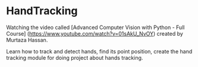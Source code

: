 # HandTracking

Watching the video called [Advanced Computer Vision with Python - Full Course] (https://www.youtube.com/watch?v=01sAkU_NvOY) created by Murtaza Hassan.

Learn how to track and detect hands, find its point position, create the hand tracking module for doing project about hands tracking.
